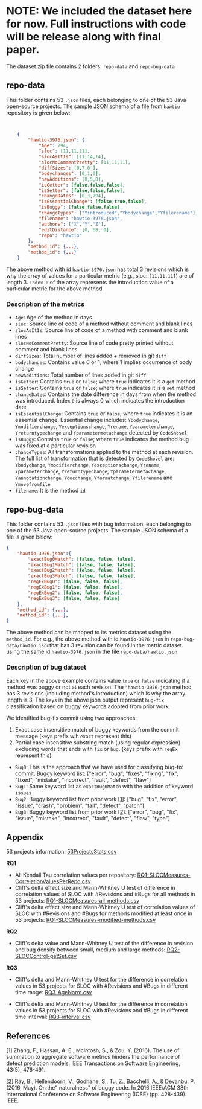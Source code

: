 # **NOTE: We included the dataset here for now. Full instructions with code will be release along with final paper.**

The dataset.zip file contains 2 folders: `repo-data` and `repo-bug-data`

## repo-data 
This folder contains 53 `.json` files, each belonging to one of the 53 Java open-source projects.
The sample JSON schema of a file from `hawtio` repository is given below:

```json


    {
        "hawtio-3976.json": {
            "Age": 794,
            "sloc": [11,11,11],
            "slocAsItIs": [11,14,14],
            "slocNoCommentPretty": [11,11,11],
            "diffSizes": [0,7,0 ],
            "bodychanges": [0,1,0], 
            "newAdditions": [0,5,0],
            "isGetter": [false,false,false],
            "isSetter": [false,false,false],
            "changeDates": [0,3,794],
            "isEssentialChange": [false,true,false],
            "isBuggy": [false,false,false],
            "changeTypes": ["Yintroduced","Ybodychange","Yfilerename"],
            "filename": "hawtio-3976.json",
            "authors": ["X","Y","Z"],
            "editDistance": [0, 68, 0],
            "repo": "hawtio"
        },
        "method_id": {...},
        "method_id": {...}
    }

```
The above method with id `hawtio-3976.json` has total 3 revisions which is why the array of values for a particular metric (e.g., sloc: `[11,11,11]`) are of length 3. `Index 0` of the array represents the introduction value of a particular metric for the above method.

### Description of the metrics
- `Age`: Age of the method in days
- `sloc`: Source line of code of a method without comment and blank lines
- `slocAsItIs`: Source line of code of a method with comment and blank lines
- `slocNoCommentPretty`: Source line of code pretty printed without comment and blank lines
- `diffSizes`: Total number of lines added + removed in git `diff`
- `bodychanges`: Contains value 0 or 1; where 1 implies occurrence  of body change
- `newAdditions`: Total number of lines added in git `diff`
- `isGetter`: Contains `true` or `false`; where `true` indicates it is a `get` method
- `isSetter`: Contains `true` or `false`; where `true` indicates it is a `set` method
- `changeDates`: Contains the date difference in days from when the method was introduced. Index `0` is always 0 which indicates the introduction date
- `isEssentialChange`: Contains `true` or `false`; where `true` indicates it is an essential change. Essential change includes: `Ybodychange`, `Ymodifierchange`, `Yexceptionschange`, `Yrename`, `Yparameterchange`, `Yreturntypechange` and `Yparametermetachange` detected by `CodeShovel`
- `isBuggy`: Contains `true` or `false`; where `true` indicates the method bug was fixed at a particular revision
- `changeTypes`: All transformations applied to the method at each revision. The full list of transformation that is detected by `CodeShovel` are: `Ybodychange`, `Ymodifierchange`, `Yexceptionschange`, `Yrename`, `Yparameterchange`, `Yreturntypechange`, `Yparametermetachange`, `Yannotationchange`, `Ydocchange`, `Yformatchange`, `Yfilerename` and `Ymovefromfile`
- `filename`: It is the method `id`

## repo-bug-data
This folder contains 53 `.json` files with bug information, each belonging to one of the 53 Java open-source projects.
The sample JSON schema of a file is given below:

```json
{
    "hawtio-3976.json":{
        "exactBug0Match": [false, false, false],
        "exactBug1Match": [false, false, false],
        "exactBug2Match": [false, false, false],
        "exactBug3Match": [false, false, false],
        "regExBug0": [false, false, false],
        "regExBug1": [false, false, false],
        "regExBug2": [false, false, false],
        "regExBug3": [false, false, false]
    },
    "method_id": {...},
    "method_id": {...},
}

```

The above method can be mapped to its metrics dataset using the `method_id`. For e.g., the above method with id `hawtio-3976.json` in `repo-bug-data/hawtio.json`that has 3 revision can be found in  the metric dataset using the same id `hawtio-3976.json` in the file `repo-data/hawtio.json`.

### Description of bug dataset
Each key in the above example contains value `true` or `false` indicating if a method was buggy or not at each revision. The `"hawtio-3976.json` method has 3 revisions (including method's introduction) which is why the array length is 3. The `keys` in the above json output represent `bug-fix` classification based on buggy keywords adopted from prior work.

We identified bug-fix commit using two approaches: 
1. Exact case insensitive match of buggy keywords from the commit message (keys prefix wih `exact` represent this)
2. Partial case insensitive substring match (using regular expression) excluding words that ends with `fix` or `bug`. (keys prefix with `regEx` represent this)

- `Bug0`: This is the approach that we have used for classifying bug-fix commit. Buggy keyword list: ["error", "bug", "fixes", "fixing", "fix", "fixed", "mistake", "incorrect", "fault", "defect", "flaw"]
- `Bug1`: Same keyword list as `exactBug0Match` with the addition of keyword `issues`
- `Bug2`: Buggy keyword list from prior work [[1]](#1): ["bug", "fix", "error", "issue", "crash", "problem", "fail", "defect", "patch"]
- `Bug3`: Buggy keyword list from prior work [[2]](#2): ["error", "bug", "fix", "issue", "mistake", "incorrect", "fault", "defect", "flaw", "type"]


## Appendix

53 projects information: [53ProjectsStats.csv](/Stats/53ProjectsStats.csv)

**RQ1**
- All Kendall Tau correlation values per repository: [RQ1-SLOCMeasures-CorrelationValuesPerRepo.csv](/Stats/RQ1/RQ1-SLOCMeasures-CorrelationValuesPerRepo.csv)
- Cliff's delta effect size and Mann-Whitney U test of difference in correlation values of SLOC with \#Revisions and \#Bugs for all methods in 53 projects: [RQ1-SLOCMeasures-all-methods.csv](/Stats/RQ1/RQ1-SLOCMeasures-all-methods.csv)
- Cliff's delta effect size and Mann-Whitney U test of correlation values of SLOC with \#Revisions and \#Bugs for methods modified at least once in 53 projects: [RQ1-SLOCMeasures-modified-methods.csv](/Stats/RQ1/RQ1-SLOCMeasures-modified-methods.csv)

**RQ2**
- Cliff's delta value and Mann-Whitney U test of the difference in revision and bug density between small, medium and large methods: [RQ2-SLOCControl-getSet.csv](/Stats/RQ2/RQ2-SLOCControl-getSet.csv)

**RQ3**
- Cliff's delta and Mann-Whitney U test for the difference in correlation values in 53 projects for SLOC with \#Revisions and \#Bugs in different time range: [RQ3-AgeNorm.csv](/Stats/RQ3/RQ3-AgeNorm.csv)

- Cliff's delta and Mann-Whitney U test for the difference in correlation values in 53 projects for SLOC with \#Revisions and \#Bugs in different time interval: [RQ3-interval.csv](/Stats/RQ3/RQ3-interval.csv)


## References
<a id="1">[1]</a> 
Zhang, F., Hassan, A. E., McIntosh, S., & Zou, Y. (2016). The use of summation to aggregate software metrics hinders the performance of defect prediction models. IEEE Transactions on Software Engineering, 43(5), 476-491.

<a id="2">[2]</a> 
Ray, B., Hellendoorn, V., Godhane, S., Tu, Z., Bacchelli, A., & Devanbu, P. (2016, May). On the" naturalness" of buggy code. In 2016 IEEE/ACM 38th International Conference on Software Engineering (ICSE) (pp. 428-439). IEEE.
